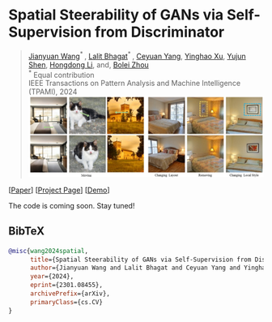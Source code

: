 # Spatial Steerability of GANs via Self-Supervision from Discriminator

> <a href="https://jytime.github.io/" target="_blank">Jianyuan Wang</a><sup>* </sup>, <a href="https://lalitbhagat7.github.io/" target="_blank">Lalit Bhagat</a><sup>* </sup>, <a href="http://ceyuan.me/" target="_blank">Ceyuan Yang</a>, <a href="https://justimyhxu.github.io/" target="_blank">Yinghao Xu</a>,
    <a href="http://shenyujun.github.io/" target="_blank">Yujun Shen</a>,
    <a href="http://users.cecs.anu.edu.au/~hongdong/" target="_blank">Hongdong Li</a>,
 and, <a href="https://boleizhou.github.io/" target="_blank">Bolei Zhou</a>
    <br>
> <sup>*</sup> Equal contribution <br>
IEEE Transactions on Pattern Analysis and Machine Intelligence (TPAMI), 2024
![image](./docs/assets/Manipulation.png)

[[Paper](https://arxiv.org/pdf/2301.08455.pdf)]
[[Project Page](https://genforce.github.io/SpatialGAN/)]
[[Demo](https://genforce.github.io/SpatialGAN/)]

The code is coming soon. Stay tuned!


## BibTeX

```bibtex
@misc{wang2024spatial,
      title={Spatial Steerability of GANs via Self-Supervision from Discriminator}, 
      author={Jianyuan Wang and Lalit Bhagat and Ceyuan Yang and Yinghao Xu and Yujun Shen and Hongdong Li and Bolei Zhou},
      year={2024},
      eprint={2301.08455},
      archivePrefix={arXiv},
      primaryClass={cs.CV}
}
```

